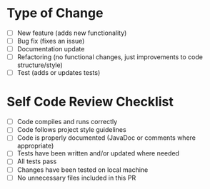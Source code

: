 
# Type of Change

- [ ] New feature (adds new functionality)
- [ ] Bug fix (fixes an issue)
- [ ] Documentation update
- [ ] Refactoring (no functional changes, just improvements to code structure/style)
- [ ] Test (adds or updates tests)

# Self Code Review Checklist

- [ ] Code compiles and runs correctly
- [ ] Code follows project style guidelines
- [ ] Code is properly documented (JavaDoc or comments where appropriate)
- [ ] Tests have been written and/or updated where needed
- [ ] All tests pass
- [ ] Changes have been tested on local machine
- [ ] No unnecessary files included in this PR

